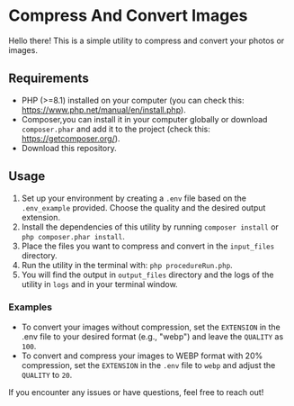 # Compress And Convert Images
Hello there! This is a simple utility to compress and convert your photos or images.

## Requirements
- PHP (>=8.1) installed on your computer (you can check this: https://www.php.net/manual/en/install.php).
- Composer,you can install it in your computer globally or download `composer.phar` and add it to the project
  (check this: https://getcomposer.org/).
- Download this repository.

## Usage
1. Set up your environment by creating a `.env` file based on the `.env_example` provided. Choose the quality and the desired output extension.
2. Install the dependencies of this utility by running `composer install` or `php composer.phar install`.
3. Place the files you want to compress and convert in the `input_files` directory.
4. Run the utility in the terminal with: `php procedureRun.php`.
5. You will find the output in `output_files` directory and the logs of the utility in `logs` and in your terminal window.

### Examples
- To convert your images without compression, set the `EXTENSION` in the .env file to your desired format (e.g., "webp") and leave the `QUALITY` as `100`.
- To convert and compress your images to WEBP format with 20% compression, set the `EXTENSION` in the `.env` file to `webp` and adjust the `QUALITY` to `20`.

If you encounter any issues or have questions, feel free to reach out!

